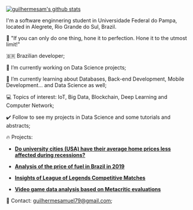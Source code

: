 [![guilhermesam's github stats](https://github-readme-stats.vercel.app/api?username=guilhermesam&show_icons=true&theme=radical)](https://github.com/anuraghazra/github-readme-stats)

I'm a software enginnering student in Universidade Federal do Pampa, located in Alegrete, Rio Grande do Sul, Brazil.

🎯 "If you can only do one thing, hone it to perfection. Hone it to the utmost limit!"

🇧🇷 Brazilian developer;

🔭 I’m currently working on Data Science projects;

🌱 I’m currently learning about Databases, Back-end Development, Mobile Development... and Data Science as well;

💻 Topics of interest: IoT, Big Data, Blockchain, Deep Learning and Computer Network;

✔️ Follow to see my projects in Data Science and some tutorials and abstracts;

🔥 Projects:

* **[Do university cities (USA) have their average home prices less affected during recessions?](https://github.com/guilhermesam/data-science/blob/master/coursera/Introduction_to_Data_Science/Assignment_4/Assignment_4.ipynb)**

* **[Analysis of the price of fuel in Brazil in 2019](https://github.com/guilhermesam/data-science/tree/master/projects/fuel_2019)**

* **[Insights of League of Legends Competitive Matches](https://github.com/guilhermesam/lol-analysis)**

* **[Video game data analysis based on Metacritic evaluations](https://github.com/guilhermesam/data-science/tree/master/projects/metacritic-2011_2019)**

💬 Contact: guilhermesamuel79@gmail.com;
